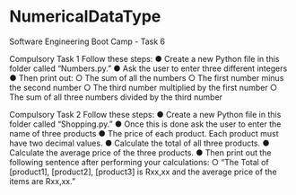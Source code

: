 # NumericalDataType
Software Engineering Boot Camp - Task 6

Compulsory Task 1
Follow these steps:
● Create a new Python file in this folder called “Numbers.py.”
● Ask the user to enter three different integers
● Then print out:
○ The sum of all the numbers
○ The first number minus the second number
○ The third number multiplied by the first number
○ The sum of all three numbers divided by the third number

Compulsory Task 2
Follow these steps:
● Create a new Python file in this folder called “Shopping.py.”
● Once this is done ask the user to enter the name of three products
● The price of each product. Each product must have two decimal values.
● Calculate the total of all three products.
● Calculate the average price of the three products.
● Then print out the following sentence after performing your calculations:
○ “The Total of [product1], [product2], [product3] is Rxx,xx and the
average price of the items are Rxx,xx.”
